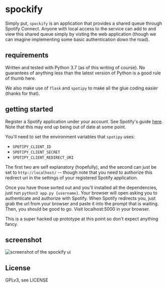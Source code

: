 # spockify

Simply put, `spockify` is an application that provides a shared queue through Spotify Connect. Anyone with local access to the service can add to and view this shared queue simply by visting the web application (though we can imagine implementing some basic authentication down the road).

## requirements

Written and tested with Python 3.7 (as of this writing of course). No guarantees of anything less than the latest version of Python is a good rule of thumb here.

We also make use of `flask` and `spotipy` to make all the glue coding easier (thanks for that).

## getting started

Register a Spotify application under your account. See Spotify's guide [here](https://developer.spotify.com/documentation/general/guides/authorization-guide/). Note that this may end up being out of date at some point.

You'll need to set the environment variables that `spotipy` uses:

* `SPOTIPY_CLIENT_ID`
* `SPOTIPY_CLIENT_SECRET`
* `SPOTIPY_CLIENT_REDIRECT_URI`

The first two are self explanatory (hopefully), and the second can just be set to `http://localhost/` -- though note that you need to authorize this redirect uri in the settings of your registered Spotify application.

Once you have those sorted out and you'll installed all the dependencies, just run `python3 app.py {username}`. Your browser will open asking you to authenticate and authorize with Spotify. When Spotify redirects you, just grab the url from your browser and paste it into the prompt that is waiting. Then, you should be good to go. Visit localhost:5000 in your browser.

This is a super hacked up prototype at this point so don't expect anything fancy.

## screenshot

![screenshot of the spockify ui](https://raw.githubusercontent.com/craigcabrey/spockify/master/static/screenshot.png)

## License

GPLv3, see LICENSE
